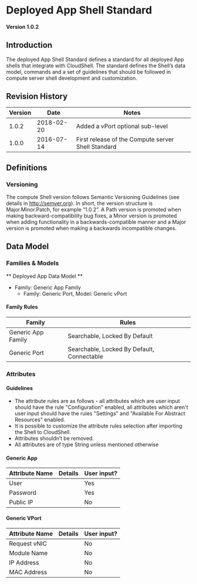 # Deployed App Shell Standard

#### Version 1.0.2


## Introduction
The deployed App Shell Standard defines a standard for all deployed App shells that integrate with CloudShell. The standard defines the Shell’s data model, commands and a set of guidelines that should be followed in compute server shell development and customization.


## Revision History

Version | Date | Notes
--- | --- | ---
1.0.2 | 2018-02-20 | Added a vPort optional sub-level
1.0.0 | 2016-07-14 | First release of the Compute server Shell Standard


## Definitions

### Versioning
The compute Shell version follows Semantic Versioning Guidelines (see details in http://semver.org). In short, the version structure is Major.Minor.Patch, for example “1.0.2”. A Path version is promoted when making backward-compatibility bug fixes, a Minor version is promoted when adding functionality in a backwards-compatible manner and a  Major version is promoted when making a backwards incompatible changes.

## Data Model
### Families & Models

** Deployed App Data Model **

- Family: Generic App Family
   - Family: Generic Port, Model: Generic vPort

#### Family Rules

Family | Rules
--- | ---
Generic App Family | Searchable, Locked By Default
Generic Port | Searchable, Locked By Default, Connectable

### Attributes
#### Guidelines
- The attribute rules are as follows - all attributes which are user input should have the rule "Configuration" enabled, all attributes which aren't user input should have the rules "Settings" and "Available For Abstract Resources" enabled.
- It is possible to customize the attribute rules selection after importing the Shell to CloudShell.
- Attributes shouldn’t be removed.
- All attributes are of type String unless mentioned otherwise

#### Generic App

Attribute Name | Details | User input?
--- | --- | ---
User | | Yes
Password | | Yes
Public IP | | No

####  Generic VPort
Attribute Name | Details | User input?
--- | --- | ---
Request vNIC | | No
Module Name | | No
IP Address | | No
MAC Address | | No
